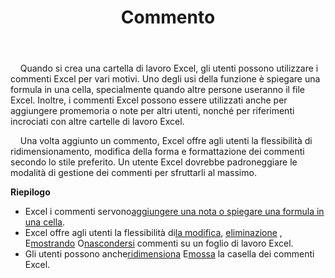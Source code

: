 ﻿---
title: Commento
second_title: Aspose.Cells Cloud Documen
type: docs
url: /it/comments/
aliases: [/working-with-comments/]
keywords: REST API, spreadsheets, excel, comment
description: "Cells.Cloud API per Excel operare: commenti operare"
weight: 100
---
&nbsp;&nbsp;&nbsp;&nbsp;Quando si crea una cartella di lavoro Excel, gli utenti possono utilizzare i commenti Excel per vari motivi. Uno degli usi della funzione è spiegare una formula in una cella, specialmente quando altre persone useranno il file Excel. Inoltre, i commenti Excel possono essere utilizzati anche per aggiungere promemoria o note per altri utenti, nonché per riferimenti incrociati con altre cartelle di lavoro Excel.

&nbsp;&nbsp;&nbsp;&nbsp;Una volta aggiunto un commento, Excel offre agli utenti la flessibilità di ridimensionamento, modifica della forma e formattazione dei commenti secondo lo stile preferito. Un utente Excel dovrebbe padroneggiare le modalità di gestione dei commenti per sfruttarli al massimo.

**Riepilogo**

-  Excel i commenti servono[aggiungere una nota o spiegare una formula in una cella](/cells/it/comments/add/).
- Excel offre agli utenti la flessibilità di[la modifica](/cells/it/comments/update/), [eliminazione](/cells/it/comments/delete/) , E[mostrando](/cells/it/comments/get/) O[nascondersi](/cells/it/comments/update/) commenti su un foglio di lavoro Excel.
-  Gli utenti possono anche[ridimensiona](/cells/it/comments/update/) E[mossa](/cells/it/comments/update/) la casella dei commenti Excel.
